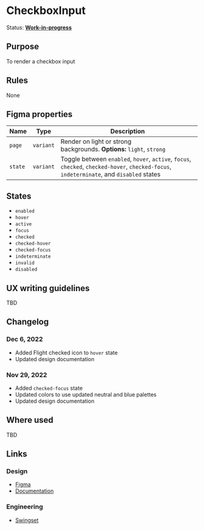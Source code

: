 # CheckboxInput

Status: **[Work-in-progress](/guides/can-i-use#work-in-progress)**

## Purpose

To render a checkbox input

## Rules

None

## Figma properties

| Name    | Type      | Description                                                                                                                               |
| ------- | --------- | ----------------------------------------------------------------------------------------------------------------------------------------- |
| `page`  | `variant` | Render on light or strong backgrounds. **Options:** `light`, `strong`                                                                     |
| `state` | `variant` | Toggle between `enabled`, `hover`, `active`, `focus`, `checked`, `checked-hover`, `checked-focus`, `indeterminate`, and `disabled` states |

## States

- `enabled`
- `hover`
- `active`
- `focus`
- `checked`
- `checked-hover`
- `checked-focus`
- `indeterminate`
- `invalid`
- `disabled`

## UX writing guidelines

TBD

## Changelog

### Dec 6, 2022

- Added Flight checked icon to `hover` state
- Updated design documentation

### Nov 29, 2022

- Added `checked-focus` state
- Updated colors to use updated neutral and blue palettes
- Updated design documentation

## Where used

TBD

## Links

### Design

- [Figma](https://www.figma.com/file/7cYgDM618stjYUHDqAfRec/Components?node-id=640%3A1754)
- [Documentation](/components/form/checkbox-input)

### Engineering

- [Swingset](https://react-components.vercel.app/components/checkboxinput)

